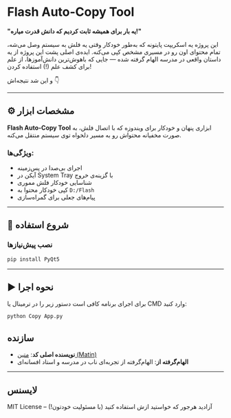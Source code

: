 # Flash Auto-Copy Tool

**"یه بار برای همیشه ثابت کردیم که دانش قدرت میاره!"**

این پروژه یه اسکریپت پایتونه که به‌طور خودکار وقتی یه فلش به سیستم وصل می‌شه، تمام محتوای اون رو در مسیری مشخص کپی می‌کنه. ایده‌ی اصلی پشت این پروژه از یه داستان واقعی در مدرسه الهام گرفته شده — جایی که باهوش‌ترین دانش‌آموزها، از علم برای کشف علم (!) استفاده کردن!

و این شد نتیجه‌اش 👇

---

## ⚙️ مشخصات ابزار

**Flash Auto-Copy Tool** ابزاری پنهان و خودکار برای ویندوزه که با اتصال فلش، به صورت مخفیانه محتواش رو به مسیر دلخواه توی سیستم منتقل می‌کنه.

### ویژگی‌ها:

- اجرای بی‌صدا در پس‌زمینه  
- آیکن در System Tray با گزینه‌ی خروج  
- شناسایی خودکار فلش مموری  
- کپی خودکار محتوا به `D:/Flash`  
- پیام‌های جعلی برای گمراه‌سازی  

---

## 🚀 شروع استفاده

### نصب پیش‌نیازها

```bash
pip install PyQt5
```

---

## ▶️ نحوه اجرا

برای اجرای برنامه کافی است دستور زیر را در ترمینال یا CMD وارد کنید:

```bash
python Copy App.py
```




## سازنده

- **نویسنده اصلی کد**: [متین (Matin)](https://github.com/matinhajiseftjani400)
- **الهام‌گرفته از**: الهام‌گرفته از تجربه‌ای ناب در مدرسه و استاد افسانه‌ای

---

## لایسنس

MIT License – آزادید هرجور که خواستید ازش استفاده کنید (با مسئولیت خودتون!)
